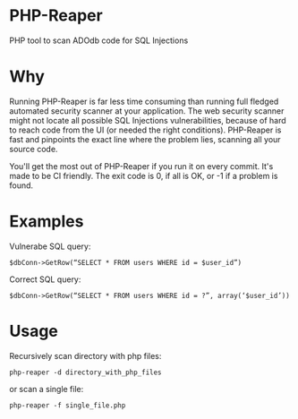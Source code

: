 PHP-Reaper
==========
PHP tool to scan ADOdb code for SQL Injections

Why
===
Running PHP-Reaper is far less time consuming than running full fledged automated security scanner at your application. The web security scanner might not locate all possible SQL Injections vulnerabilities, because of hard to reach code from the UI (or needed the right conditions). PHP-Reaper is fast and pinpoints the exact line where the problem lies, scanning all your source code.

You'll get the most out of PHP-Reaper if you run it on every commit. It's made to be CI friendly. The exit code is 0, if all is OK, or -1 if a problem is found.

Examples
========
Vulnerabe SQL query:

`$dbConn->GetRow(“SELECT * FROM users WHERE id = $user_id”)`

Correct SQL query:

`$dbConn->GetRow(“SELECT * FROM users WHERE id = ?”, array(‘$user_id’))`

Usage
=====
Recursively scan directory with php files:

`php-reaper -d directory_with_php_files`

or scan a single file:

`php-reaper -f single_file.php`
